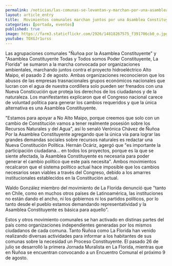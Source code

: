 ```yaml
---
permalink: /noticias/las-comunas-se-levantan-y-marchan-por-una-asamblea-constituyente.html
layout: article_entry
title:  Movimientos comunales marchan juntos por una Asamblea Constituyente.
categories: [portada, eventos]
published: true
image: https://farm3.staticflickr.com/2926/14818267575_f391706cb0_o.jpg
youtube: TOXGJr1urss
---
```


Las agrupaciones comunales "Ñuñoa por la Asamblea Constituyente" y "Asamblea Constituyente Todas y Todos somos Poder Constituyente, La Florida" se sumaron a la marcha convocada por organizaciones ambientales, marchando juntos contra el proyecto hidroeléctrico Alto Maipo, el pasado 2 de agosto. 
Ambas organizaciones reconocieron que los abusos de las empresas trasnacionales grupos económicos nacionales que lucran con el agua de nuestra cordillera solo pueden ser frenados con una Nueva Consticución que proteja los derechos de los ciudadanos y de la naturaleza. 
Los manifestantes explicaron que el Congreso nacional carece de voluntad polìtica para generar los cambios requeridos y que la única alternativa es una Asamblea Constituyente.

"Estamos para apoyar a No Alto Maipo, porque creemos que solo con un cambio de Constitución vamos a tener realmente posesión sobre los Recursos Naturales y del Agua", así lo senaló Verónica Chávez de Ñuñoa Por la Asamblea Constituyente agregando que la única vía para lograr las grandes demandas sociales sobre recursos naturales es redactar una Nueva Constitución Política. 
Hernán Ocáriz, agergó que "es importante la participación ciudadana... en todos los proyectos, porque es la que se siente afectada, la Asamblea Constituyente es necesaria para poder generar el cambio político que este país necesita". Ambos movimientos recalcaron que el sistema político actual hace imposible que los cambios necesarios sean viables a través del Congreso, debido a los amarres institucionales establecidos en la Constitución actual.

Waldo González miembro del movimiento de La Florida denunció que "tanto en Chile, como en muchos otros países de Latinoamérica, las instituciones no están dando el ancho, ni los gobiernos ni los partidos políticos, por lo tanto desde el pueblo estamos demandando representatividad y la Asamblea Constituyente es básica para aquello".

Estos y otros movimiento comunales se han activado en distinas partes del país como organizaciones independientes generadas por los mismos ciudadanos de cada comuna. Tanto Ñuñoa como La Florida han venido realizando diversas actividades para informar a los habitantes de sus comunas sobre la necesidad un Proceso Constituyente. El pasado 26 de julio se desarrolló la primera Jornada Muralista en La Florida, mientras que en Ñuñoa se encuentran convocando a un Encuentro Comunal el próximo 9 de agosto.
